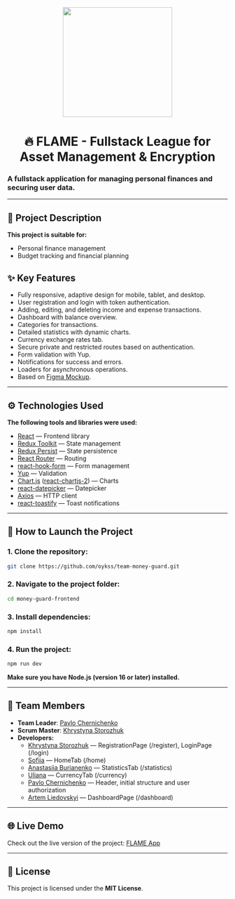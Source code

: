 <div align="center">
    <img src="https://i.imgur.com/GuI9t8v.png" width="250" height="250">
</div>
<div align="center">

# 🔥 FLAME - Fullstack League for Asset Management & Encryption

</div>

### A fullstack application for managing personal finances and securing user data.

---

## 📄 Project Description

**This project is suitable for:**

- Personal finance management
- Budget tracking and financial planning

## ✨ Key Features

- Fully responsive, adaptive design for mobile, tablet, and desktop.
- User registration and login with token authentication.
- Adding, editing, and deleting income and expense transactions.
- Dashboard with balance overview.
- Categories for transactions.
- Detailed statistics with dynamic charts.
- Currency exchange rates tab.
- Secure private and restricted routes based on authentication.
- Form validation with Yup.
- Notifications for success and errors.
- Loaders for asynchronous operations.
- Based on [Figma Mockup](https://www.figma.com/design/Cr0CTrllKwqJILnOGIYgCp/Money-Guard?node-id=0-1&t=VbOLRGoDiGLBHCkL-1).

---

## ⚙️ Technologies Used

**The following tools and libraries were used:**

- [React](https://react.dev/) — Frontend library
- [Redux Toolkit](https://redux-toolkit.js.org/) — State management
- [Redux Persist](https://github.com/rt2zz/redux-persist) — State persistence
- [React Router](https://reactrouter.com/) — Routing
- [react-hook-form](https://react-hook-form.com/) — Form management
- [Yup](https://www.npmjs.com/package/yup) — Validation
- [Chart.js](https://www.chartjs.org/) ([react-chartjs-2](https://react-chartjs-2.js.org/)) — Charts
- [react-datepicker](https://www.npmjs.com/package/react-datepicker) — Datepicker
- [Axios](https://axios-http.com/) — HTTP client
- [react-toastify](https://fkhadra.github.io/react-toastify/) — Toast notifications

---

## 🚀 How to Launch the Project

### 1. Clone the repository:

```bash
git clone https://github.com/oykss/team-money-guard.git
```

### 2. Navigate to the project folder:

```bash
cd money-guard-frontend
```

### 3. Install dependencies:

```bash
npm install
```

### 4. Run the project:

```bash
npm run dev
```

**Make sure you have Node.js (version 16 or later) installed.**

---

## 👥 Team Members

- **Team Leader**: [Pavlo Chernichenko](https://github.com/oykss)
- **Scrum Master**: [Khrystyna Storozhuk](https://github.com/kris9899)
- **Developers:**
  - [Khrystyna Storozhuk](https://github.com/kris9899) — RegistrationPage (/register), LoginPage (/login)
  - [Sofiia](https://github.com/sonja-plgdd) — HomeTab (/home)
  - [Anastasiia Burianenko](https://github.com/ABurianenko) — StatisticsTab (/statistics)
  - [Uliana](https://github.com/ulianasunny31) — CurrencyTab (/currency)
  - [Pavlo Chernichenko](https://github.com/oykss) — Header, initial structure and user authorization
  - [Artem Liedovskyi](https://github.com/ArtemLedovsky) — DashboardPage (/dashboard)

---

## 🌐️ Live Demo

Check out the live version of the project: [FLAME App](https://team-money-guard.vercel.app)

---

## 📜 License

This project is licensed under the **MIT License**.
